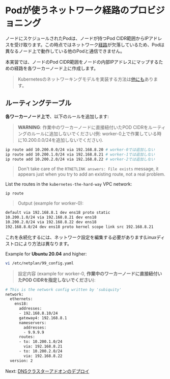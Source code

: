 # Podが使うネットワーク経路のプロビジョニング

ノードにスケジュールされたPodは、ノードが持つPod CIDR範囲からIPアドレスを受け取ります。この時点ではネットワーク[経路](https://cloud.google.com/compute/docs/vpc/routes)が欠落しているため、Podは異なるノード上で動作している他のPodと通信できません。

本実習では、ノードのPod CIDR範囲をノードの内部IPアドレスにマップするための経路を各ワーカーノード上に作成します。

> Kubernetesのネットワーキングモデルを実装する方法は[他にも](https://kubernetes.io/docs/concepts/cluster-administration/networking/#how-to-achieve-this)あります。

## ルーティングテーブル

**各ワーカーノード上で**、以下のルールを追加します:

> **WARNING**: 作業中のワーカーノードに直接紐付いたPOD CIDRをルーティングのルールに追加しないでください(例: worker-0上で作業している時に10.200.0.0/24を追加しないでください).

```bash
ip route add 10.200.0.0/24 via 192.168.8.20 # worker-0では追加しない
ip route add 10.200.1.0/24 via 192.168.8.21 # worker-1では追加しない
ip route add 10.200.2.0/24 via 192.168.8.22 # worker-2では追加しない
```

> Don't take care of the `RTNETLINK answers: File exists` message, it appears just when you try to add an existing route, not a real problem.

List the routes in the `kubernetes-the-hard-way` VPC network:

```bash
ip route
```

> Output (example for worker-0):

```bash
default via 192.168.8.1 dev ens18 proto static
10.200.1.0/24 via 192.168.8.21 dev ens18
10.200.2.0/24 via 192.168.8.22 dev ens18
192.168.8.0/24 dev ens18 proto kernel scope link src 192.168.8.21
```

これを永続化するには、ネットワーク設定を編集する必要があります(Linuxディストロにより方法は異なります。

Example for **Ubuntu 20.04** and higher:

```bash
vi /etc/netplan/99_config.yaml
```

> 設定内容 (example for worker-0, **作業中のワーカーノードに直接紐付いたPOD CIDRを指定しないでください**):

```bash
# This is the network config written by 'subiquity'
network:
  ethernets:
    ens18:
      addresses:
      - 192.168.8.10/24
      gateway4: 192.168.8.1
      nameservers:
        addresses:
        - 9.9.9.9
      routes:
      - to: 10.200.1.0/24
        via: 192.168.8.21
      - to: 10.200.2.0/24
        via: 192.168.8.22
  version: 2
```

Next: [DNSクラスターアドオンのデプロイ](12-dns-addon.md)